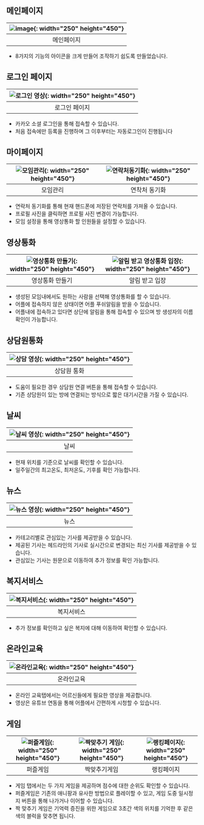 ## 메인페이지
|![image](https://github.com/slside/Baekjoon/assets/132821972/c49883be-9dba-4293-83d2-e4608e089660){: width="250" height="450"}|
|:---:|
|메인페이지|

- 8가지의 기능의 아이콘을 크게 만들어 조작하기 쉽도록 만들었습니다.


## 로그인 페이지
|![로그인 영상](https://github.com/slside/Baekjoon/assets/132821972/a5717afb-df49-4d01-b48a-32f3d76fb6b5){: width="250" height="450"}|
|:---:|
|로그인 페이지|
- 카카오 소셜 로그인을 통해 접속할 수 있습니다.
- 처음 접속에만 등록을 진행하며 그 이후부터는 자동로그인이 진행됩니다

## 마이페이지
|![모임관리](https://github.com/slside/Baekjoon/assets/132821972/5ab2d12b-10e1-4135-9048-f6d4abe6c15e){: width="250" height="450"}|![연락처동기화](https://github.com/slside/Baekjoon/assets/132821972/327faaae-f055-438a-8636-9d52734e9779){: width="250" height="450"}|
|:---:|:---:|
|모임관리|연착처 동기화|

- 연락처 동기화를 통해 현재 핸드폰에 저장된 연락처를 가져올 수 있습니다.
- 프로필 사진을 클릭하면 프로필 사진 변경이 가능합니다.
- 모임 설정을 통해 영상통화 할 인원들을 설정할 수 있습니다.

## 영상통화
|![영상통화 만들기](https://github.com/slside/Baekjoon/assets/132821972/c71de997-4877-427a-b414-aa64ae19c332){: width="250" height="450"}|![알림 받고 영상통화 입장](https://github.com/slside/Baekjoon/assets/132821972/62914949-27b6-480a-bd65-e05b8bc89984){: width="250" height="450"}|
|:---:|:---:|
|영상통화 만들기|알림 받고 입장|

- 생성된 모임내에서도 원하는 사람을 선택해 영상통화를 할 수 있습니다.
- 어플에 접속하지 않은 상태이면 어플 푸쉬알림을 받을 수 있습니다.
- 어플내에 접속하고 있다면 상단에 알림을 통해 접속할 수 있으며 방 생성자의 이름 확인이 가능합니다.

## 상담원통화
|![상담 영상](https://github.com/slside/Baekjoon/assets/132821972/97cd31b4-4ad5-42ec-aea7-2f572ca00744){: width="250" height="450"}|
|:---:|
|상담원 통화|

- 도움이 필요한 경우 상담원 연결 버튼을 통해 접속할 수 있습니다.
- 기존 상담원이 있는 방에 연결되는 방식으로 짧은 대기시간을 가질 수 있습니다.

## 날씨
|![날씨 영상](https://github.com/slside/Baekjoon/assets/132821972/ad089d58-c19c-4b76-b439-878520316e86){: width="250" height="450"}|
|:---:|
|날씨|

- 현재 위치를 기준으로 날씨를 확인할 수 있습니다.
- 일주일간의 최고온도, 최저온도, 기후를 확인 가능합니다.

## 뉴스
|![뉴스 영상](https://github.com/slside/Baekjoon/assets/132821972/63053af0-4273-45a2-9d56-3f913afdd852){: width="250" height="450"}|
|:---:|
|뉴스|

- 카테고리별로 관심있는 기사를 제공받을 수 있습니다.
- 제공된 기사는 헤드라인의 기사로 실시간으로 변경되는 최신 기사를 제공받을 수 있습니다.
- 관심있는 기사는 원문으로 이동하여 추가 정보를 확인 가능합니다.

## 복지서비스
|![복지서비스](https://github.com/slside/Baekjoon/assets/132821972/385ff0d7-61ad-49fc-b11e-fea60d7b727b){: width="250" height="450"}|
|:---:|
|복지서비스|

- 추가 정보를 확인하고 싶은 복지에 대해 이동하여 확인할 수 있습니다.

## 온라인교육
|![온라인교육](https://github.com/slside/Baekjoon/assets/132821972/0df3059a-b503-4a16-9b0e-a229423dc584){: width="250" height="450"}|
|:---:|
|온라인교육|

- 온라인 교육탭에서는 어르신들에게 필요한 영상을 제공합니다.
- 영상은 유튜브 연동을 통해 어플에서 간편하게 시청할 수 있습니다.

## 게임
|![퍼즐게임](https://github.com/slside/Baekjoon/assets/132821972/776a6040-0358-44d4-a90a-3e7487d4b6cb){: width="250" height="450"}|![짝맞추기 게임](https://github.com/slside/Baekjoon/assets/132821972/a3c36d89-62e1-46dd-8275-d1256478fc17){: width="250" height="450"}|![랭킹페이지](https://github.com/slside/Baekjoon/assets/132821972/c1810c6c-18de-4690-8f65-96e4602d9078){: width="250" height="450"}|
|:---:|:---:|:---:|
|퍼즐게임|짝맞추기게임|랭킹페이지|

- 게임 탭에서는 두 가지 게임을 제공하며 점수에 대한 순위도 확인할 수 있습니다.
- 퍼즐게임은 기존의 애니팡과 유사한 방법으로 플레이할 수 있고, 게임 도중 일시정지 버튼을 통해 나가거나 이어할 수 있습니다.
- 짝 맞추기 게임은 기억력 증진을 위한 게임으로 3초간 색의 위치를 기억한 후 같은 색의 블럭을 맞추면 됩니다.
